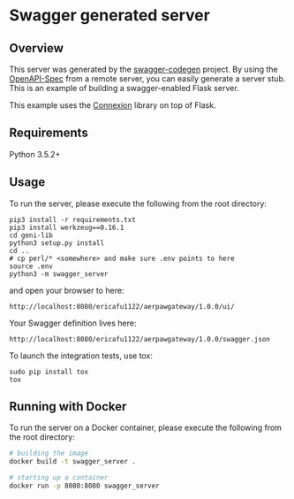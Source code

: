 # Swagger generated server

## Overview
This server was generated by the [swagger-codegen](https://github.com/swagger-api/swagger-codegen) project. By using the
[OpenAPI-Spec](https://github.com/swagger-api/swagger-core/wiki) from a remote server, you can easily generate a server stub.  This
is an example of building a swagger-enabled Flask server.

This example uses the [Connexion](https://github.com/zalando/connexion) library on top of Flask.

## Requirements
Python 3.5.2+

## Usage
To run the server, please execute the following from the root directory:

```
pip3 install -r requirements.txt
pip3 install werkzeug==0.16.1
cd geni-lib
python3 setup.py install
cd ..
# cp perl/* <somewhere> and make sure .env points to here
source .env
python3 -m swagger_server
```

and open your browser to here:

```
http://localhost:8080/ericafu1122/aerpawgateway/1.0.0/ui/
```

Your Swagger definition lives here:

```
http://localhost:8080/ericafu1122/aerpawgateway/1.0.0/swagger.json
```

To launch the integration tests, use tox:
```
sudo pip install tox
tox
```

## Running with Docker

To run the server on a Docker container, please execute the following from the root directory:

```bash
# building the image
docker build -t swagger_server .

# starting up a container
docker run -p 8080:8080 swagger_server
```